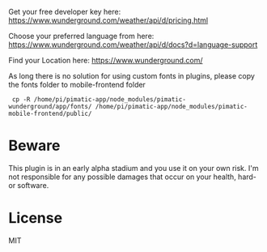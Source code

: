 Get your free developer key here: https://www.wunderground.com/weather/api/d/pricing.html

Choose your preferred language from here: https://www.wunderground.com/weather/api/d/docs?d=language-support

Find your Location here: https://www.wunderground.com/

As long there is no solution for using custom fonts in plugins, please copy the fonts folder to mobile-frontend folder
```
 cp -R /home/pi/pimatic-app/node_modules/pimatic-wunderground/app/fonts/ /home/pi/pimatic-app/node_modules/pimatic-mobile-frontend/public/

```
# Beware
This plugin is in an early alpha stadium and you use it on your own risk.
I'm not responsible for any possible damages that occur on your health, hard- or software.

# License
MIT
